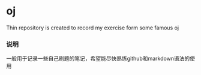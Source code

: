 # oj
Thin repository is created to record my exercise form some famous oj
### 说明
一般用于记录一些自己刷题的笔记，希望能尽快熟练github和markdown语法的使用

